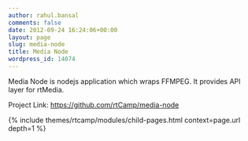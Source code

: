 ```yaml
---
author: rahul.bansal
comments: false
date: 2012-09-24 16:24:06+00:00
layout: page
slug: media-node
title: Media Node
wordpress_id: 14074
---
```


Media Node is nodejs application which wraps FFMPEG. It provides API layer for rtMedia.

Project Link: https://github.com/rtCamp/media-node

{% include themes/rtcamp/modules/child-pages.html context=page.url depth=1 %}
